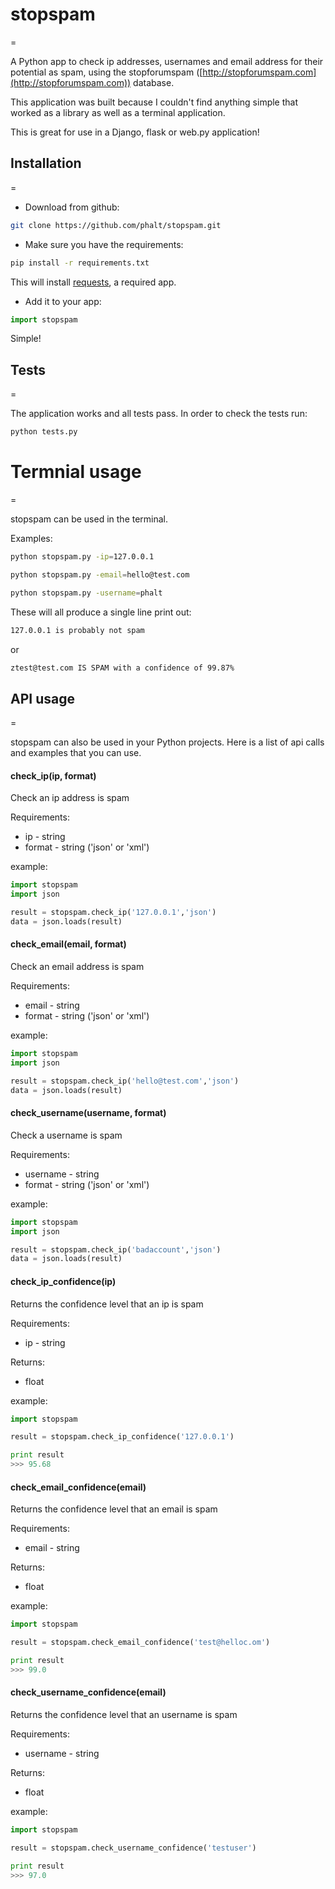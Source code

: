 # stopspam
=

A Python app to check ip addresses, usernames and email address for their potential as spam, using the stopforumspam ([http://stopforumspam.com](http://stopforumspam.com)) database.

This application was built because I couldn't find anything simple that worked as a library as well as a terminal application.

This is great for use in a Django, flask or web.py application!

## Installation
=

* Download from github:

```bash
git clone https://github.com/phalt/stopspam.git
```

* Make sure you have the requirements:

```bash
pip install -r requirements.txt
```
This will install [requests](http://docs.python-requests.org), a required app.

* Add it to your app:

```python
import stopspam
```

Simple!

## Tests
=

The application works and all tests pass.
In order to check the tests run:
```bash
python tests.py
```

# Termnial usage
=

stopspam can be used in the terminal.

Examples:

```bash
python stopspam.py -ip=127.0.0.1

python stopspam.py -email=hello@test.com

python stopspam.py -username=phalt
```

These will all produce a single line print out:

```bash
127.0.0.1 is probably not spam
```

or

```bash
ztest@test.com IS SPAM with a confidence of 99.87%
```

## API usage
=

stopspam can also be used in your Python projects.
Here is a list of api calls and examples that you can use.

#### check_ip(ip, format)
Check an ip address is spam

Requirements:

* ip - string
* format - string ('json' or 'xml')


example:
```python
import stopspam
import json

result = stopspam.check_ip('127.0.0.1','json')
data = json.loads(result)
```

#### check_email(email, format)
Check an email address is spam

Requirements:

* email - string
* format - string ('json' or 'xml')


example:
```python
import stopspam
import json

result = stopspam.check_ip('hello@test.com','json')
data = json.loads(result)
```

#### check_username(username, format)
Check a username is spam

Requirements:

* username - string
* format - string ('json' or 'xml')


example:
```python
import stopspam
import json

result = stopspam.check_ip('badaccount','json')
data = json.loads(result)
```

#### check_ip_confidence(ip)
Returns the confidence level that an ip is spam

Requirements:

* ip - string

Returns:
* float


example:
```python
import stopspam

result = stopspam.check_ip_confidence('127.0.0.1')

print result
>>> 95.68
```

#### check_email_confidence(email)
Returns the confidence level that an email is spam

Requirements:

* email - string

Returns:
* float


example:
```python
import stopspam

result = stopspam.check_email_confidence('test@helloc.om')

print result
>>> 99.0
```

#### check_username_confidence(email)
Returns the confidence level that an username is spam

Requirements:

* username - string

Returns:
* float


example:
```python
import stopspam

result = stopspam.check_username_confidence('testuser')

print result
>>> 97.0
```


